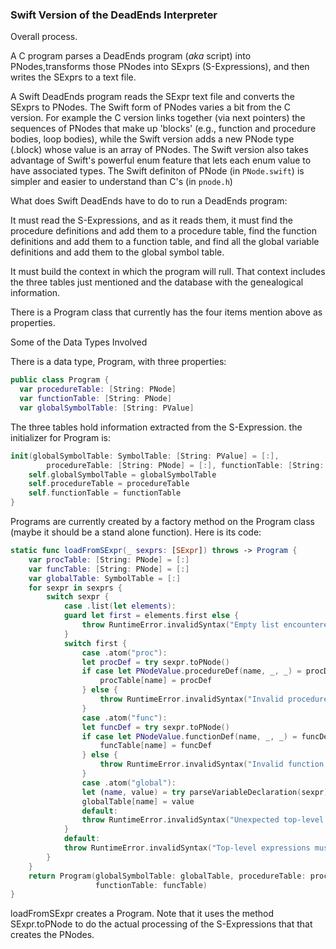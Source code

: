 ### Swift Version of the DeadEnds Interpreter



Overall process.

A C program parses a DeadEnds program (*aka* script) into PNodes,transforms those PNodes into SExprs (S-Expressions), and then writes the SExprs to a text file.

A Swift DeadEnds program reads the SExpr text file and converts the SExprs to PNodes. The Swift form of PNodes varies a bit from the C version. For example the C version links together (via next pointers) the sequences of PNodes that make up 'blocks' (e.g., function and procedure bodies, loop bodies), while the Swift version adds a new PNode type (.block) whose value is an array of PNodes. The Swift version also takes advantage of Swift's powerful enum feature that lets each enum value to have associated types. The Swift definiton of PNode (in `PNode.swift`) is simpler and easier to understand than C's (in `pnode.h`) 

What does Swift DeadEnds have to do to run a DeadEnds program:

It must read the S-Expressions, and as it reads them, it must find the procedure definitions and add them to a procedure table, find the function definitions and add them to a function table, and find all the global variable definitions and add them to the global symbol table.

It must build the context in which the program will rull. That context includes the three tables just mentioned and the database with the genealogical information.

There is a Program class that currently has the four items mention above as properties.



Some of the Data Types Involved



There is a data type, Program, with three properties:

```swift
public class Program {
  var procedureTable: [String: PNode]
  var functionTable: [String: PNode]
  var globalSymbolTable: [String: PValue]
```

The three tables hold information extracted from the S-Expression. the initializer for Program is:

```swift
init(globalSymbolTable: SymbolTable: [String: PValue] = [:],
        procedureTable: [String: PNode] = [:], functionTable: [String: PNode] = [:]) {
    self.globalSymbolTable = globalSymbolTable
    self.procedureTable = procedureTable
    self.functionTable = functionTable
}
```

Programs are currently created by a factory method on the Program class (maybe it should be a stand alone function). Here is its code:

```swift
static func loadFromSExpr(_ sexprs: [SExpr]) throws -> Program {
    var procTable: [String: PNode] = [:]
    var funcTable: [String: PNode] = [:]
    var globalTable: SymbolTable = [:]
    for sexpr in sexprs {
        switch sexpr {
            case .list(let elements):
            guard let first = elements.first else {
                throw RuntimeError.invalidSyntax("Empty list encountered")
            }
            switch first {
                case .atom("proc"):
                let procDef = try sexpr.toPNode()
                if case let PNodeValue.procedureDef(name, _, _) = procDef.value {
                    procTable[name] = procDef
                } else {
                    throw RuntimeError.invalidSyntax("Invalid procedure definition")
                }
                case .atom("func"):
                let funcDef = try sexpr.toPNode()
                if case let PNodeValue.functionDef(name, _, _) = funcDef.value {
                    funcTable[name] = funcDef
                } else {
                    throw RuntimeError.invalidSyntax("Invalid function definition")
                }
                case .atom("global"):
                let (name, value) = try parseVariableDeclaration(sexpr)
                globalTable[name] = value
                default:
                throw RuntimeError.invalidSyntax("Unexpected top-level expression: \(first)")
            }
            default:
            throw RuntimeError.invalidSyntax("Top-level expressions must be lists")
        }
    }
    return Program(globalSymbolTable: globalTable, procedureTable: procTable,
                   functionTable: funcTable)
}
```

  

loadFromSExpr creates a Program. Note that it uses the method SExpr.toPNode to do the actual processing of the S-Expressions that that creates the PNodes.    

